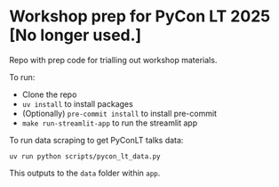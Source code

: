 # Workshop prep for PyCon LT 2025 [No longer used.]

Repo with prep code for trialling out workshop materials. 

To run:
* Clone the repo
* `uv install` to install packages
* (Optionally) `pre-commit install` to install pre-commit
* `make run-streamlit-app` to run the streamlit app


To run data scraping to get PyConLT talks data:
```
uv run python scripts/pycon_lt_data.py
```

This outputs to the `data` folder within `app`.
